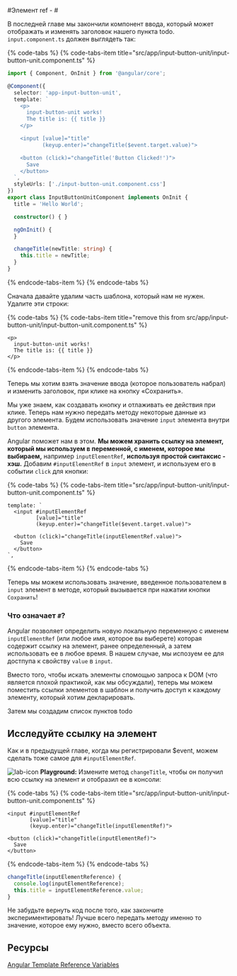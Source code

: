 #Элемент ref - \#

В последней главе мы закончили  компонент ввода,  который может отображать и изменять заголовок нашего пункта todo. `input.component.ts` должен выглядеть так:

{% code-tabs %}
{% code-tabs-item title="src/app/input-button-unit/input-button-unit.component.ts" %}
```typescript
import { Component, OnInit } from '@angular/core';

@Component({
  selector: 'app-input-button-unit',
  template: `
    <p>
      input-button-unit works!
      The title is: {{ title }}
    </p>

    <input [value]="title"
           (keyup.enter)="changeTitle($event.target.value)">

    <button (click)="changeTitle('Button Clicked!')">
      Save
    </button>
  `,  
  styleUrls: ['./input-button-unit.component.css']  
})    
export class InputButtonUnitComponent implements OnInit {
  title = 'Hello World';

  constructor() { }                     

  ngOnInit() {
  }

  changeTitle(newTitle: string) {
    this.title = newTitle;
  }
}
```
{% endcode-tabs-item %}
{% endcode-tabs %}

Сначала давайте удалим часть шаблона, который нам не нужен. Удалите эти строки:

{% code-tabs %}
{% code-tabs-item title="remove this from src/app/input-button-unit/input-button-unit.component.ts" %}
```markup
<p>
  input-button-unit works!
  The title is: {{ title }}
</p>
```
{% endcode-tabs-item %}
{% endcode-tabs %}

Теперь мы хотим взять значение ввода \(которое пользователь набрал\) и изменить заголовок, при клике на кнопку «Сохранить».

Мы уже знаем, как создавать кнопку и отлаживать ее действия при клике. Теперь нам нужно передать методу некоторые данные из другого элемента. Будем использовать значение `input` элемента внутри `button` элемента.

Angular поможет нам в этом. **Мы можем хранить ссылку на элемент, который мы используем в переменной, с именем, которое мы выбираем,** например `inputElementRef`, **используя простой синтаксис - хэш.** Добавим `#inputElementRef` в `input` элемент, и используем его в событии  `click` для кнопки:

{% code-tabs %}
{% code-tabs-item title="src/app/input-button-unit/input-button-unit.component.ts" %}
```markup
template: `
  <input #inputElementRef
         [value]="title"
         (keyup.enter)="changeTitle($event.target.value)">

  <button (click)="changeTitle(inputElementRef.value)">
    Save
  </button>
`,
```
{% endcode-tabs-item %}
{% endcode-tabs %}

Теперь мы можем использовать значение, введенное пользователем в `input` элемент в методе, который вызывается при нажатии кнопки `Сохранить`!

### Что означает `#`?

Angular позволяет определить новую локальную переменную с именем `inputElementRef` \(или любое имя, которое вы выберете\) которая содержит ссылку на элемент, ранее определенный, a затем использовать ее в любое время. В нашем случае, мы испозуем ее для достпупа к свойству `value` в `input`.

Вместо того, чтобы искать элементы спомощью запроса к DOM  \(что является плохой практикой, как мы обсуждали\), теперь мы можем поместить ссылки элементов в шаблон и получить доступ к каждому элементу, который хотим декларировать.

Затем мы создадим список пунктов todo

## Исследуйте ссылку на элемент

Как и в предыдущей главе, когда мы регистрировали $event, можем сделать тоже самое для `#inputElementRef`. 

![lab-icon](.gitbook/assets/lab%20%283%29.jpg) **Playground:** Измените метод `changeTitle`, чтобы он получил всю ссылку на элемент и отобразил ее в консоли:

{% code-tabs %}
{% code-tabs-item title="src/app/input-button-unit/input-button-unit.component.ts" %}
```markup
<input #inputElementRef
       [value]="title"              
       (keyup.enter)="changeTitle(inputElementRef)">

<button (click)="changeTitle(inputElementRef)">
  Save
</button>
```
{% endcode-tabs-item %}
{% endcode-tabs %}

```typescript
changeTitle(inputElementReference) {
  console.log(inputElementReference);
  this.title = inputElementReference.value;
}
```

Не забудьте вернуть код после того, как закончите экспериментировать! Лучше всего передать методу именно то значение, которое ему нужно, вместо всего объекта.

## Ресурсы

[Angular Template Reference Variables](https://angular.io/guide/template-syntax#template-reference-variables--var-)

